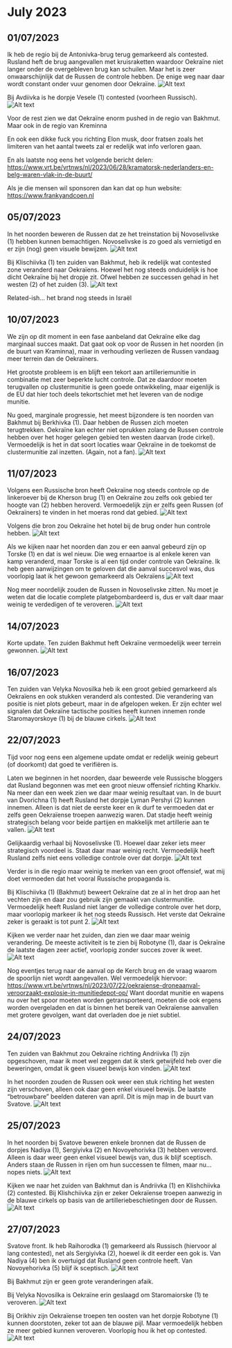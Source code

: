 # July 2023

## 01/07/2023

Ik heb de regio bij de Antonivka-brug terug gemarkeerd als contested. Rusland heft de brug aangevallen met kruisraketten waardoor Oekraïne niet langer onder de overgebleven brug kan schuilen. Maar het is zeer onwaarschijnlijk dat de Russen de controle hebben. De enige weg naar daar wordt constant onder vuur genomen door Oekraïne.
![Alt text](2023-07-Media/20230701a.png)

Bij Avdiivka is he dorpje Vesele (1) contested (voorheen Russisch).
![Alt text](2023-07-Media/20230701b.png)

Voor de rest zien we dat Oekraïne enorm pushed in de regio van Bakhmut. Maar ook in de regio van Kreminna

En ook een dikke fuck you richting Elon musk, door fratsen zoals het limiteren van het aantal tweets zal er redelijk wat info verloren gaan.

En als laatste nog eens het volgende bericht delen: <https://www.vrt.be/vrtnws/nl/2023/06/28/kramatorsk-nederlanders-en-belg-waren-vlak-in-de-buurt/>

Als je die mensen wil sponsoren dan kan dat op hun website: <https://www.frankyandcoen.nl>

## 05/07/2023

In het noorden beweren de Russen dat ze het treinstation bij Novoselivske (1) hebben kunnen bemachtigen. Novoselivske is zo goed als vernietigd en er zijn (nog) geen visuele bewijzen.
![Alt text](2023-07-Media/20230706a.png)

Bij Klischiivka (1) ten zuiden van Bakhmut, heb ik redelijk wat contested zone veranderd naar Oekraïens. Hoewel het nog steeds onduidelijk is hoe dicht Oekraïne bij het dropje zit. Ofwel hebben ze successen gehad in het westen (2) of het zuiden (3).
![Alt text](2023-07-Media/20230706b.png)

Related-ish... het brand nog steeds in Israël

## 10/07/2023

We zijn op dit moment in een fase aanbeland dat Oekraïne elke dag marginaal succes maakt. Dat gaat ook op voor de Russen in het noorden (in de buurt van Kraminna), maar in verhouding verliezen de Russen vandaag meer terrein dan de Oekraïners.

Het grootste probleem is en blijft een tekort aan artilleriemunitie in combinatie met zeer beperkte lucht controle. Dat ze daardoor moeten terugvallen op clustermunitie is geen goede ontwikkeling, maar eigenlijk is de EU dat hier toch deels tekortschiet met het leveren van de nodige munitie.

Nu goed, marginale progressie, het meest bijzondere is ten noorden van Bakhmut bij Berkhivka (1). Daar hebben de Russen zich moeten terugtrekken. Oekraïne kan echter niet oprukken zolang de Russen controle hebben over het hoger gelegen gebied ten westen daarvan (rode cirkel). Vermoedelijk is het in dat soort locaties waar Oekraïne in de toekomst de clustermunitie zal inzetten. (Again, not a fan).
![Alt text](2023-07-Media/20230710a.png)

## 11/07/2023

Volgens een Russische bron heeft Oekraïne nog steeds controle op de linkeroever bij de Kherson brug (1) en Oekraïne zou zelfs ook gebied ter hoogte van (2) hebben heroverd. Vermoedelijk zijn er zelfs geen Russen (of Oekraïners) te vinden in het moeras rond dat gebied.
![Alt text](2023-07-Media/20230711a.png)

Volgens die bron zou Oekraïne het hotel bij de brug onder hun controle hebben.
![Alt text](2023-07-Media/20230711b.png)

Als we kijken naar het noorden dan zou er een aanval gebeurd zijn op Torske (1) en dat is wel nieuw. Die weg ernaartoe is al enkele keren van kamp veranderd, maar Torske is al een tijd onder controle van Oekraïne. Ik heb geen aanwijzingen om te geloven dat die aanval succesvol was, dus voorlopig laat ik het gewoon gemarkeerd als Oekraïens
![Alt text](2023-07-Media/20230711c.png)

Nog meer noordelijk zouden de Russen in Novoselivske zitten. Nu moet je weten dat die locatie complete platgebombardeerd is, dus er valt daar maar weinig te verdedigen of te veroveren.
![Alt text](2023-07-Media/20230711d.png)

## 14/07/2023

Korte update. Ten zuiden Bakhmut heft Oekraïne vermoedelijk weer terrein gewonnen.
![Alt text](2023-07-Media/20230714a.png)

## 16/07/2023

Ten zuiden van Velyka Novosilka heb ik een groot gebied gemarkeerd als Oekraïens en ook stukken veranderd als contested. Die verandering van positie is niet plots gebeurt, maar in de afgelopen weken. Er zijn echter wel signalen dat Oekraïne tactische posities heeft kunnen innemen ronde Staromayorskoye (1) bij de blauwe cirkels.
![Alt text](2023-07-Media/20230716a.png)

## 22/07/2023

Tijd voor nog eens een algemene update omdat er redelijk weinig gebeurt (of doorkomt) dat goed te verifiëren is.

Laten we beginnen in het noorden, daar beweerde vele Russische bloggers dat Rusland begonnen was met een groot nieuw offensief richting Kharkiv. Na meer dan een week zien we daar maar weinig resultaat van. In de buurt van Dvorichna (1) heeft Rusland het dorpje Lyman Pershyi (2) kunnen innemen. Alleen is dat niet de eerste keer en ik durf te vermoeden dat er zelfs geen Oekraïense troepen aanwezig waren. Dat stadje heeft weinig strategisch belang voor beide partijen en makkelijk met artillerie aan te vallen.
![Alt text](2023-07-Media/20230722a.png)

Gelijkaardig verhaal bij Novoselivske (1). Hoewel daar zeker iets meer strategisch voordeel is. Staat daar maar weinig recht. Vermoedelijk heeft Rusland zelfs niet eens volledige controle over dat dorpje.
![Alt text](2023-07-Media/20230722b.png)

Verder is in die regio maar weinig te merken van een groot offensief, wat mij doet vermoeden dat het vooral Russische propaganda is.

Bij Klischiivka (1) (Bakhmut) beweert Oekraïne dat ze al in het drop aan het vechten zijn en daar zou gebruik zijn gemaakt van clustermunitie. Vermoedelijk heeft Rusland niet langer de volledige controle over het dorp, maar voorlopig markeer ik het nog steeds Russisch. Het verste dat Oekraïne zeker is geraakt is tot punt 2.
![Alt text](2023-07-Media/20230722c.png)

Kijken we verder naar het zuiden, dan zien we daar maar weinig verandering. De meeste activiteit is te zien bij Robotyne (1), daar is Oekraïne de laatste dagen zeer actief, voorlopig zonder succes zover ik weet.
![Alt text](2023-07-Media/20230722d.png)

Nog eventjes terug naar de aanval op de Kerch brug en de vraag waarom de spoorlijn niet wordt aangevallen. Wel vermoedelijk hiervoor: <https://www.vrt.be/vrtnws/nl/2023/07/22/oekraiense-droneaanval-veroorzaakt-explosie-in-munitiedepot-op/>
Want doordat munitie en wapens nu over het spoor moeten worden getransporteerd, moeten die ook ergens worden overgeladen en dat is binnen het bereik van Oekraïense aanvallen met grotere gevolgen, want dat overladen doe je niet subtiel.

## 24/07/2023

Ten zuiden van Bakhmut zou Oekraïne richting Andriivka (1) zijn opgeschoven, maar ik moet wel zeggen dat ik sterk getwijfeld heb over die beweringen, omdat ik geen visueel bewijs kon vinden.
![Alt text](2023-07-Media/20230724a.png)

In het noorden zouden de Russen ook weer een stuk richting het westen zijn verschoven, alleen ook daar geen enkel visueel bewijs. De laatste “betrouwbare” beelden dateren van april. Dit is mijn map in de buurt van Svatove.
![Alt text](2023-07-Media/20230724b.png)

## 25/07/2023

In het noorden bij Svatove beweren enkele bronnen dat de Russen de dorpjes Nadiya (1), Sergiyivka (2) en Novoyehorivka (3) hebben veroverd. Alleen is daar weer geen enkel visueel bewijs van, dus ik blijf sceptisch. Anders staan de Russen in rijen om hun successen te filmen, maar nu... nopes niets.
![Alt text](2023-07-Media/20230725a.png)

Kijken we naar het zuiden van Bakhmut dan is Andriivka (1) en Klishchiivka (2) contested. Bij Klishchiivka zijn er zeker Oekraïense troepen aanwezig in de blauwe cirkels op basis van de artilleriebeschietingen door de Russen.
![Alt text](2023-07-Media/20230725b.png)

## 27/07/2023

Svatove front. Ik heb Raihorodka (1) gemarkeerd als Russisch (hiervoor al lang contested), net als Sergiyivka (2), hoewel ik dit eerder een gok is. Van Nadiya (4) ben ik overtuigd dat Rusland geen controle heeft. Van Novoyehorivka (5) blijf ik sceptisch.
![Alt text](2023-07-Media/20230728a.png)

Bij Bakhmut zijn er geen grote veranderingen afaik.

Bij Velyka Novosilka is Oekraïne erin geslaagd om Staromaiorske (1) te veroveren.
![Alt text](2023-07-Media/20230728b.png)

Bij Orikhiv zijn Oekraïense troepen ten oosten van het dorpje Robotyne (1) kunnen doorstoten, zeker tot aan de blauwe pijl. Maar vermoedelijk hebben ze meer gebied kunnen veroveren. Voorlopig hou ik het op contested.
![Alt text](2023-07-Media/20230728c.png)
